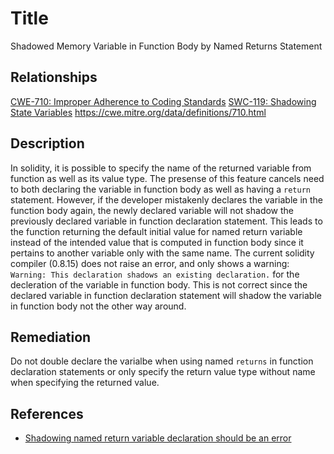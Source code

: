 # Title
Shadowed Memory Variable in Function Body by Named Returns Statement

## Relationships
[CWE-710: Improper Adherence to Coding Standards](http://cwe.mitre.org/data/definitions/710.html)
[SWC-119: Shadowing State Variables](https://swcregistry.io/docs/SWC-119)
https://cwe.mitre.org/data/definitions/710.html

## Description
In solidity, it is possible to specify the name of the returned variable from function as well as its value type. The presense of this feature cancels need to both declaring the variable in function body as well as having a `return` statement. However, if the developer mistakenly declares the variable in the function body again, the newly declared variable will not shadow the previously declared variable in function declaration statement. This leads to the function returning the default initial value for named return variable instead of the intended value that is computed in function body since it pertains to another variable only with the same name. The current solidity compiler (0.8.15) does not raise an error, and only shows a warning: `Warning: This declaration shadows an existing declaration.` for the decleration of the variable in function body. This is not correct since the declared variable in function declaration statement will shadow the variable in function body not the other way around.

## Remediation
Do not double declare the varialbe when using named `returns` in function declaration statements or only specify the return value type without name when specifying the returned value.

## References
- [Shadowing named return variable declaration should be an error](https://github.com/ethereum/solidity/issues/12525)